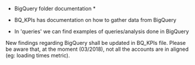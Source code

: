 * BigQuery folder documentation *

* BQ_KPIs has documentation on how to gather data from BigQuery
* In 'queries' we can find examples of queries/analysis done in BigQuery

New findings regarding BigQuery shall be updated in BQ_KPIs file.
Please be aware that, at the moment (03/2018), not all the accounts are in aligned (eg: loading times metric).